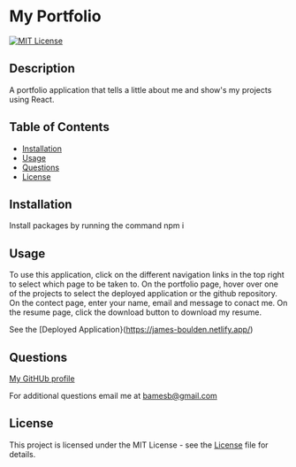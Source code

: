 # My Portfolio

[![MIT License](https://img.shields.io/badge/license-MIT-blue.svg)](https://mit-license.org/)

## Description
        
A portfolio application that tells a little about me and show's my projects using React.
        
## Table of Contents

* [Installation](#installation)
* [Usage](#usage)
* [Questions](#questions)
* [License](#license)
        
## Installation
        
Install packages by running the command npm i
        
## Usage
        
To use this application, click on the different navigation links in the top right to select which page to be taken to. On the portfolio page, hover over one of the projects to select the deployed application or the github repository. On the contect page, enter your name, email and message to conact me. On the resume page, click the download button to download my resume.

See the [Deployed Application}(https://james-boulden.netlify.app/)

## Questions

[My GitHUb profile](https://github.com/JamixB97)

For additional questions email me at bamesb@gmail.com 

## License
    
This project is licensed under the MIT License - see the [License](https://mit-license.org/) file for details.
